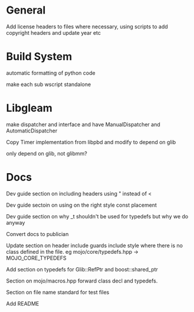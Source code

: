 # General

Add license headers to files where necessary, using scripts to add copyright
headers and update year etc

# Build System

automatic formatting of python code

make each sub wscript standalone

# Libgleam

make dispatcher and interface and have ManualDispatcher and AutomaticDispatcher

Copy Timer implementation from libpbd and modify to depend on glib

only depend on glib, not glibmm?

# Docs

Dev guide section on including headers using " instead of <

Dev guide sectoin on using on the right style const placement

Dev guide section on why _t shouldn't be used for typedefs but
why we do anyway

Convert docs to publician

Update section on header include guards include style where there
is no class defined in the file. eg mojo/core/typedefs.hpp ->
MOJO_CORE_TYPEDEFS

Add section on typedefs for Glib::RefPtr and boost::shared_ptr

Section on mojo/macros.hpp forward class decl and typedefs.

Section on file name standard for test files

Add README
